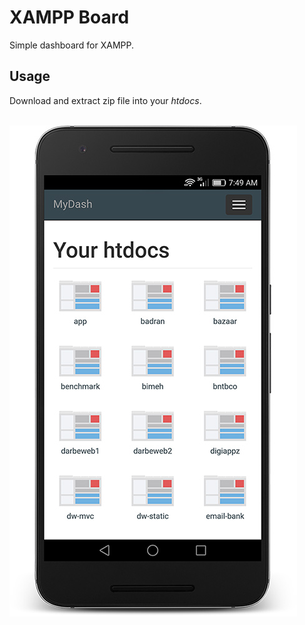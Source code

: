 # XAMPP Board
Simple dashboard for XAMPP.

Usage
---
Download and extract zip file into your *htdocs*. <br><br>

![Alt text](xamppboard/assets/images/shot1.jpg?raw=true "ScreenShot XAMPPBoard for XAMPP")
